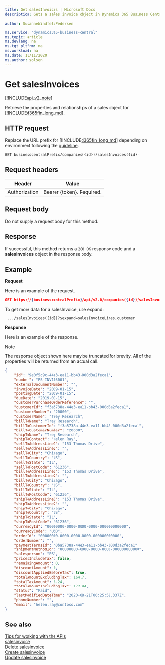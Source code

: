 ```yaml
---
title: Get salesInvoices | Microsoft Docs
description: Gets a sales invoice object in Dynamics 365 Business Central. 
 
author: SusanneWindfeldPedersen

ms.service: "dynamics365-business-central"
ms.topic: article
ms.devlang: na
ms.tgt_pltfrm: na
ms.workload: na
ms.date: 11/11/2020
ms.author: solsen
---
```


# Get salesInvoices

[!INCLUDE[api_v2_note](../../includes/api_v2_note.md)]

Retrieve the properties and relationships of a sales object for [!INCLUDE[d365fin_long_md](../../includes/d365fin_long_md.md)].

## HTTP request
Replace the URL prefix for [!INCLUDE[d365fin_long_md](../../includes/d365fin_long_md.md)] depending on environment following the [guideline](../../v2.0/endpoints-apis-for-dynamics.md).

```
GET businesscentralPrefix/companies({id})/salesInvoices({id})
```

## Request headers

|Header         |Value                     |
|---------------|--------------------------|
|Authorization  |Bearer {token}. Required. |

## Request body
Do not supply a request body for this method.

## Response
If successful, this method returns a ```200 OK``` response code and a **salesInvoices** object in the response body.

## Example

**Request**

Here is an example of the request.
```json
GET https://{businesscentralPrefix}/api/v2.0/companies({id})/salesInvoices({id})
```
To get more data for a salesInvoice, use expand:

``` .../salesInvoices({id})?$expand=salesInvoiceLines,customer```

**Response**

Here is an example of the response. 

> [!NOTE]  
>   The response object shown here may be truncated for brevity. All of the properties will be returned from an actual call.

```json
{
    "id": "9e0f5c9c-44e3-ea11-bb43-000d3a2feca1",
    "number": "PS-INV103001",
    "externalDocumentNumber": "",
    "invoiceDate": "2019-01-15",
    "postingDate": "2019-01-15",
    "dueDate": "2019-01-15",
    "customerPurchaseOrderReference": "",
    "customerId": "f3a5738a-44e3-ea11-bb43-000d3a2feca1",
    "customerNumber": "20000",
    "customerName": "Trey Research",
    "billToName": "Trey Research",
    "billToCustomerId": "f3a5738a-44e3-ea11-bb43-000d3a2feca1",
    "billToCustomerNumber": "20000",
    "shipToName": "Trey Research",
    "shipToContact": "Helen Ray",
    "sellToAddressLine1": "153 Thomas Drive",
    "sellToAddressLine2": "",
    "sellToCity": "Chicago",
    "sellToCountry": "US",
    "sellToState": "IL",
    "sellToPostCode": "61236",
    "billToAddressLine1": "153 Thomas Drive",
    "billToAddressLine2": "",
    "billToCity": "Chicago",
    "billToCountry": "US",
    "billToState": "IL",
    "billToPostCode": "61236",
    "shipToAddressLine1": "153 Thomas Drive",
    "shipToAddressLine2": "",
    "shipToCity": "Chicago",
    "shipToCountry": "US",
    "shipToState": "IL",
    "shipToPostCode": "61236",
    "currencyId": "00000000-0000-0000-0000-000000000000",
    "currencyCode": "USD",
    "orderId": "00000000-0000-0000-0000-000000000000",
    "orderNumber": "",
    "paymentTermsId": "0ba5738a-44e3-ea11-bb43-000d3a2feca1",
    "shipmentMethodId": "00000000-0000-0000-0000-000000000000",
    "salesperson": "PS",
    "pricesIncludeTax": false,
    "remainingAmount": 0,
    "discountAmount": 0,
    "discountAppliedBeforeTax": true,
    "totalAmountExcludingTax": 164.7,
    "totalTaxAmount": 8.24,
    "totalAmountIncludingTax": 172.94,
    "status": "Paid",
    "lastModifiedDateTime": "2020-08-21T00:25:58.337Z",
    "phoneNumber": "",
    "email": "helen.ray@contoso.com"
}
```

## See also
[Tips for working with the APIs](/dynamics365/business-central/dev-itpro/developer/devenv-connect-apps-tips)    
[salesinvoice](../resources/dynamics_salesinvoice.md)    
[Delete salesinvoice](dynamics_salesinvoice_Delete.md)    
[Create salesinvoice](dynamics_salesinvoice_Create.md)    
[Update salesinvoice](dynamics_salesinvoice_Update.md)    
